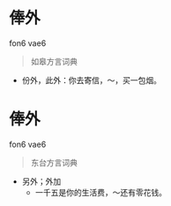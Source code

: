 # 俸外
fon6 vae6
> 如皋方言词典
- 份外，此外：你去寄信，～，买一包烟。

# 俸外
fon6 vae6
> 东台方言词典
- 另外；外加
  - 一千五是你的生活费，～还有零花钱。
